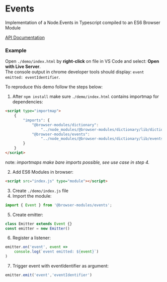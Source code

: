 # Events
Implementation of a Node.Events in Typescript compiled to an ES6 Browser Module

[API Documentation](https://flippiecoetser.github.io/Events/)

### Example
Open `./demo/index.html` by **right-click** on file in VS Code and select: **Open with Live Server**.  
The console output in chrome developer tools should display: `event emitted: eventIdentifier`.  

To reproduce this demo follow the steps below: 
1. After `npm install` make sure `./demo/index.html` contains importmap for dependencies:  
```html
<script type="importmap">
    {
        "imports": {
            "@browser-modules/dictionary": 
                "../node_modules/@browser-modules/dictionary/lib/dictionary.js",
            "@browser-modules/events": 
                "../node_modules/@browser-modules/dictionary/lib/events.js"
        }
    }
</script>
```
note: *importmaps make bare imports possible, see use case in step 4.*   

2. Add ES6 Modules in browser:

```html
<script src="index.js" type="module"></script>
```

3. Create `./demo/index.js` file
4. Import the module:  

```javascript
import { Event } from '@browser-modules/events';
```

5. Create emitter:  

```javascript
class Emitter extends Event {}
const emitter = new Emitter()
```

6. Register a listener:  

```javascript
emitter.on('event', event => 
    console.log(`event emitted: ${event}`)
)
```

7. Trigger event with eventIdentifier as argument:  

```javascript
emitter.emit('event','eventIdentifier')
```
